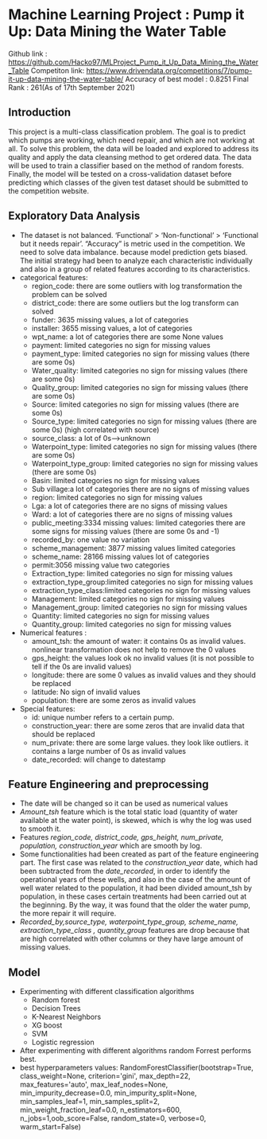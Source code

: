 # Machine Learning Project : Pump it Up: Data Mining the Water Table 
Github link : https://github.com/Hacko97/MLProject_Pump_it_Up_Data_Mining_the_Water_Table
Competiton link: https://www.drivendata.org/competitions/7/pump-it-up-data-mining-the-water-table/
Accuracy of best model : 0.8251
Final Rank : 261(As of 17th September 2021)

## Introduction
This project is a multi-class classification problem. The goal is to predict which pumps are working, which need repair, and which are not working at all. To solve this problem, the data will be loaded and explored to address its quality and apply the data cleansing method to get ordered data. The data will be used to train a classifier based on the method of random forests. Finally, the model will be tested on a cross-validation dataset before predicting which classes of the given test dataset should be submitted to the competition website.
## Exploratory Data Analysis
- The dataset is not balanced. ‘Functional’ > ‘Non-functional’ > ‘Functional but it needs repair’. “Accuracy” is metric used in the competition. We need to solve data imbalance. because model prediction gets biased. The initial strategy had been to analyze each characteristic individually and also in a group of related features according to its characteristics.
- categorical features:
  - region_code: there are some outliers with log transformation the problem can be solved
  - district_code: there are some outliers but the log transform can solved
  - funder: 3635 missing values, a lot of categories
  - installer: 3655 missing values, a lot of categories
  - wpt_name: a lot of categories there are some None values
  - payment: limited categories no sign for missing values
  - payment_type: limited categories no sign for missing values (there are some 0s)
  - Water_quality: limited categories no sign for missing values (there are some 0s)
  - Quality_group: limited categories no sign for missing values (there are some 0s)
  - Source: limited categories no sign for missing values (there are some 0s)
  - Source_type: limited categories no sign for missing values (there are some 0s) (high correlated with source)
  - source_class: a lot of 0s-->unknown
  - Waterpoint_type: limited categories no sign for missing values (there are some 0s)
  - Waterpoint_type_group: limited categories no sign for missing values (there are some 0s)
  - Basin: limited categories no sign for missing values
  - Sub village:a lot of categories there are no signs of missing values
  - region: limited categories no sign for missing values
  - Lga: a lot of categories there are no signs of missing values
  - Ward: a lot of categories there are no signs of missing values
  - public_meeting:3334 missing values: limited categories there are some signs for missing values (there are some 0s and -1)
  - recorded_by: one value no variation
  - scheme_management: 3877 missing values limited categories
  - scheme_name: 28166 missing values lot of categories
  - permit:3056 missing value two categories
  - Extraction_type: limited categories no sign for missing values
  - extraction_type_group:limited categories no sign for missing values
  - extraction_type_class:limited categories no sign for missing values
  - Management: limited categories no sign for missing values
  - Management_group: limited categories no sign for missing values
  - Quantity: limited categories no sign for missing values
  - Quantity_group: limited categories no sign for missing values
- Numerical features :
  - amount_tsh: the amount of water: it contains 0s as invalid values. nonlinear transformation does not help to remove the 0 values
  - gps_height: the values look ok no invalid values (it is not possible to tell if the 0s are invalid values)
  - longitude: there are some 0 values as invalid values and they should be replaced
  - latitude: No sign of invalid values
  - population: there are some zeros as invalid values
- Special features:
  - id: unique number refers to a certain pump.
  - construction_year: there are some zeros that are invalid data that should be replaced
  - num_private: there are some large values. they look like outliers. it contains a large number of 0s as invalid values
  - date_recorded: will change to datestamp 

## Feature Engineering and preprocessing
- The date will be changed so it can be used as numerical values
- *Amount_tsh* feature which is the total static load (quantity of water available at the water point), is skewed, which is why the log was used to smooth it.
- Features *region_code, district_code, gps_height, num_private, population, construction_year* which are smooth by log. 
- Some functionalities had been created as part of the feature engineering part. The first case was related to the *construction_year* date, which had been subtracted from the *date_recorded*, in order to identify the operational years of these wells, and also in the case of the amount of well water related to the population, it had been divided amount_tsh by population, in these cases certain treatments had been carried out at the beginning. By the way, it was found that the older the water pump, the more repair it will require.
- *Recorded_by,source_type, waterpoint_type_group, scheme_name, extraction_type_class , quantity_group* features are drop because that are high correlated with other columns or they have large amount of missing values.


## Model
- Experimenting with different classification algorithms
  - Random forest
  - Decision Trees
  - K-Nearest Neighbors
  - XG boost
  - SVM
  - Logistic regression
- After experimenting with different algorithms random Forrest performs best.
- best hyperparameters values: RandomForestClassifier(bootstrap=True, class_weight=None, criterion='gini', max_depth=22, max_features='auto', max_leaf_nodes=None, min_impurity_decrease=0.0, min_impurity_split=None, min_samples_leaf=1, min_samples_split=2, min_weight_fraction_leaf=0.0, n_estimators=600, n_jobs=1,oob_score=False, random_state=0, verbose=0, warm_start=False) 









